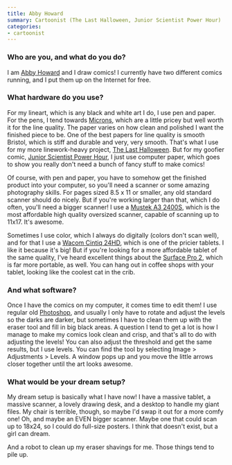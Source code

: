 ```yaml
---
title: Abby Howard
summary: Cartoonist (The Last Halloween, Junior Scientist Power Hour)
categories:
- cartoonist
---
```


### Who are you, and what do you do?

I am [Abby Howard](http://abby-howard.tumblr.com/ "Abby's Tumblr site.") and I draw comics! I currently have two different comics running, and I put them up on the Internet for free.

### What hardware do you use?

For my lineart, which is any black and white art I do, I use pen and paper. For the pens, I tend towards [Microns][pigma-micron], which are a little pricey but well worth it for the line quality. The paper varies on how clean and polished I want the finished piece to be. One of the best papers for line quality is smooth Bristol, which is stiff and durable and very, very smooth. That's what I use for my more linework-heavy project, [The Last Halloween](http://www.last-halloween.com/ "The Last Halloween comic."). But for my goofier comic, [Junior Scientist Power Hour](http://www.jspowerhour.com/ "The Junior Scientist Power Hour comic."), I just use computer paper, which goes to show you really don't need a bunch of fancy stuff to make comics!

Of course, with pen and paper, you have to somehow get the finished product into your computer, so you'll need a scanner or some amazing photography skills. For pages sized 8.5 x 11 or smaller, any old standard scanner should do nicely. But if you're working larger than that, which I do often, you'll need a bigger scanner! I use a [Mustek A3 2400S][a3-2400s], which is the most affordable high quality oversized scanner, capable of scanning up to 11x17. It's awesome.

Sometimes I use color, which I always do digitally (colors don't scan well), and for that I use a [Wacom Cintiq 24HD][cintiq], which is one of the pricier tablets. I like it because it's big! But if you're looking for a more affordable tablet of the same quality, I've heard excellent things about the [Surface Pro 2][surface-pro-2], which is far more portable, as well. You can hang out in coffee shops with your tablet, looking like the coolest cat in the crib.

### And what software?

Once I have the comics on my computer, it comes time to edit them! I use regular old [Photoshop][], and usually I only have to rotate and adjust the levels so the darks are darker, but sometimes I have to clean them up with the eraser tool and fill in big black areas. A question I tend to get a lot is how I manage to make my comics look clean and crisp, and that's all to do with adjusting the levels! You can also adjust the threshold and get the same results, but I use levels. You can find the tool by selecting Image > Adjustments > Levels. A window pops up and you move the little arrows closer together until the art looks awesome.

### What would be your dream setup?

My dream setup is basically what I have now! I have a massive tablet, a massive scanner, a lovely drawing desk, and a desktop to handle my giant files. My chair is terrible, though, so maybe I'd swap it out for a more comfy one! Oh, and maybe an EVEN bigger scanner. Maybe one that could scan up to 18x24, so I could do full-size posters. I think that doesn't exist, but a girl can dream.

And a robot to clean up my eraser shavings for me. Those things tend to pile up.

[surface-pro-2]: https://en.wikipedia.org/wiki/Surface_Pro_2 "A Windows 8 tablet."
[a3-2400s]: https://www.amazon.com/Mustek-A3-2400S-11-7-Inch-16-5-Inch/dp/B009LHWGLY "A large format colour scanner."
[cintiq]: https://www.wacom.com/en/us/cintiq "A computer screen you can draw on."
[pigma-micron]: https://www.sakuraofamerica.com/Pen-Archival "A technical pen with archival pigmented ink."
[photoshop]: https://www.adobe.com/products/photoshop.html "A bitmap image editor."
